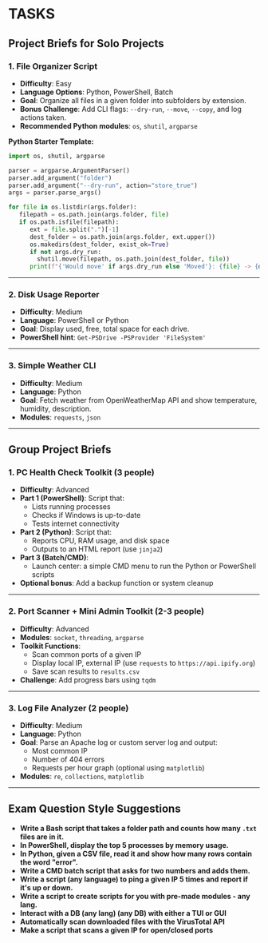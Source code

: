 # TASKS  

## **Project Briefs for Solo Projects**  

### **1. File Organizer Script**  

- **Difficulty**: Easy  
- **Language Options**: Python, PowerShell, Batch  
- **Goal**: Organize all files in a given folder into subfolders by extension.  
- **Bonus Challenge**: Add CLI flags: `--dry-run`, `--move`, `--copy`, and log actions taken.  
- **Recommended Python modules**: `os`, `shutil`, `argparse`  

**Python Starter Template:**

```python
import os, shutil, argparse

parser = argparse.ArgumentParser()
parser.add_argument("folder")
parser.add_argument("--dry-run", action="store_true")
args = parser.parse_args()

for file in os.listdir(args.folder):
   filepath = os.path.join(args.folder, file)
   if os.path.isfile(filepath):
      ext = file.split(".")[-1]
      dest_folder = os.path.join(args.folder, ext.upper())
      os.makedirs(dest_folder, exist_ok=True)
      if not args.dry_run:
        shutil.move(filepath, os.path.join(dest_folder, file))
      print(f"{'Would move' if args.dry_run else 'Moved'}: {file} -> {dest_folder}")
```

---

### **2. Disk Usage Reporter**  

- **Difficulty**: Medium  
- **Language**: PowerShell or Python  
- **Goal**: Display used, free, total space for each drive.  
- **PowerShell hint**: `Get-PSDrive -PSProvider 'FileSystem'`  

---

### **3. Simple Weather CLI**  

- **Difficulty**: Medium  
- **Language**: Python  
- **Goal**: Fetch weather from OpenWeatherMap API and show temperature, humidity, description.  
- **Modules**: `requests`, `json`  

---

## **Group Project Briefs**  

### **1. PC Health Check Toolkit (3 people)**  

- **Difficulty**: Advanced  
- **Part 1 (PowerShell)**: Script that:  
  - Lists running processes  
  - Checks if Windows is up-to-date  
  - Tests internet connectivity  
- **Part 2 (Python)**: Script that:  
  - Reports CPU, RAM usage, and disk space  
  - Outputs to an HTML report (use `jinja2`)  
- **Part 3 (Batch/CMD)**:  
  - Launch center: a simple CMD menu to run the Python or PowerShell scripts  
- **Optional bonus**: Add a backup function or system cleanup  

---

### **2. Port Scanner + Mini Admin Toolkit (2-3 people)**  

- **Difficulty**: Advanced  
- **Modules**: `socket`, `threading`, `argparse`  
- **Toolkit Functions**:  
  - Scan common ports of a given IP  
  - Display local IP, external IP (use `requests` to `https://api.ipify.org`)  
  - Save scan results to `results.csv`  
- **Challenge**: Add progress bars using `tqdm`  

---

### **3. Log File Analyzer (2 people)**  

- **Difficulty**: Medium  
- **Language**: Python  
- **Goal**: Parse an Apache log or custom server log and output:  
  - Most common IP  
  - Number of 404 errors  
  - Requests per hour graph (optional using `matplotlib`)  
- **Modules**: `re`, `collections`, `matplotlib`  

---

## **Exam Question Style Suggestions**

- **Write a Bash script that takes a folder path and counts how many `.txt` files are in it.**  
- **In PowerShell, display the top 5 processes by memory usage.**  
- **In Python, given a CSV file, read it and show how many rows contain the word "error".**  
- **Write a CMD batch script that asks for two numbers and adds them.**  
- **Write a script (any language) to ping a given IP 5 times and report if it's up or down.**  
- **Write a script to create scripts for you with pre-made modules - any lang.**
- **Interact with a DB (any lang) (any DB) with either a TUI or GUI**
- **Automatically scan downloaded files with the VirusTotal API**
- **Make a script that scans a given IP for open/closed ports**
